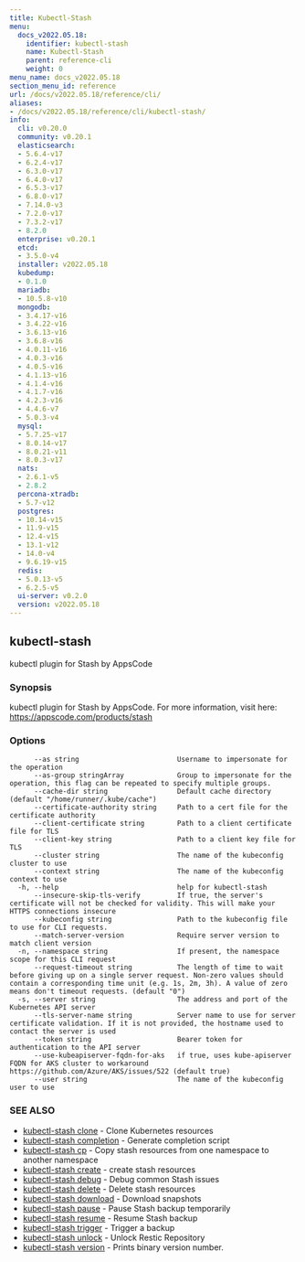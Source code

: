 ```yaml
---
title: Kubectl-Stash
menu:
  docs_v2022.05.18:
    identifier: kubectl-stash
    name: Kubectl-Stash
    parent: reference-cli
    weight: 0
menu_name: docs_v2022.05.18
section_menu_id: reference
url: /docs/v2022.05.18/reference/cli/
aliases:
- /docs/v2022.05.18/reference/cli/kubectl-stash/
info:
  cli: v0.20.0
  community: v0.20.1
  elasticsearch:
  - 5.6.4-v17
  - 6.2.4-v17
  - 6.3.0-v17
  - 6.4.0-v17
  - 6.5.3-v17
  - 6.8.0-v17
  - 7.14.0-v3
  - 7.2.0-v17
  - 7.3.2-v17
  - 8.2.0
  enterprise: v0.20.1
  etcd:
  - 3.5.0-v4
  installer: v2022.05.18
  kubedump:
  - 0.1.0
  mariadb:
  - 10.5.8-v10
  mongodb:
  - 3.4.17-v16
  - 3.4.22-v16
  - 3.6.13-v16
  - 3.6.8-v16
  - 4.0.11-v16
  - 4.0.3-v16
  - 4.0.5-v16
  - 4.1.13-v16
  - 4.1.4-v16
  - 4.1.7-v16
  - 4.2.3-v16
  - 4.4.6-v7
  - 5.0.3-v4
  mysql:
  - 5.7.25-v17
  - 8.0.14-v17
  - 8.0.21-v11
  - 8.0.3-v17
  nats:
  - 2.6.1-v5
  - 2.8.2
  percona-xtradb:
  - 5.7-v12
  postgres:
  - 10.14-v15
  - 11.9-v15
  - 12.4-v15
  - 13.1-v12
  - 14.0-v4
  - 9.6.19-v15
  redis:
  - 5.0.13-v5
  - 6.2.5-v5
  ui-server: v0.2.0
  version: v2022.05.18
---
```


## kubectl-stash

kubectl plugin for Stash by AppsCode

### Synopsis

kubectl plugin for Stash by AppsCode. For more information, visit here: https://appscode.com/products/stash

### Options

```
      --as string                        Username to impersonate for the operation
      --as-group stringArray             Group to impersonate for the operation, this flag can be repeated to specify multiple groups.
      --cache-dir string                 Default cache directory (default "/home/runner/.kube/cache")
      --certificate-authority string     Path to a cert file for the certificate authority
      --client-certificate string        Path to a client certificate file for TLS
      --client-key string                Path to a client key file for TLS
      --cluster string                   The name of the kubeconfig cluster to use
      --context string                   The name of the kubeconfig context to use
  -h, --help                             help for kubectl-stash
      --insecure-skip-tls-verify         If true, the server's certificate will not be checked for validity. This will make your HTTPS connections insecure
      --kubeconfig string                Path to the kubeconfig file to use for CLI requests.
      --match-server-version             Require server version to match client version
  -n, --namespace string                 If present, the namespace scope for this CLI request
      --request-timeout string           The length of time to wait before giving up on a single server request. Non-zero values should contain a corresponding time unit (e.g. 1s, 2m, 3h). A value of zero means don't timeout requests. (default "0")
  -s, --server string                    The address and port of the Kubernetes API server
      --tls-server-name string           Server name to use for server certificate validation. If it is not provided, the hostname used to contact the server is used
      --token string                     Bearer token for authentication to the API server
      --use-kubeapiserver-fqdn-for-aks   if true, uses kube-apiserver FQDN for AKS cluster to workaround https://github.com/Azure/AKS/issues/522 (default true)
      --user string                      The name of the kubeconfig user to use
```

### SEE ALSO

* [kubectl-stash clone](/docs/v2022.05.18/reference/cli/kubectl-stash_clone)	 - Clone Kubernetes resources
* [kubectl-stash completion](/docs/v2022.05.18/reference/cli/kubectl-stash_completion)	 - Generate completion script
* [kubectl-stash cp](/docs/v2022.05.18/reference/cli/kubectl-stash_cp)	 - Copy stash resources from one namespace to another namespace
* [kubectl-stash create](/docs/v2022.05.18/reference/cli/kubectl-stash_create)	 - create stash resources
* [kubectl-stash debug](/docs/v2022.05.18/reference/cli/kubectl-stash_debug)	 - Debug common Stash issues
* [kubectl-stash delete](/docs/v2022.05.18/reference/cli/kubectl-stash_delete)	 - Delete stash resources
* [kubectl-stash download](/docs/v2022.05.18/reference/cli/kubectl-stash_download)	 - Download snapshots
* [kubectl-stash pause](/docs/v2022.05.18/reference/cli/kubectl-stash_pause)	 - Pause Stash backup temporarily
* [kubectl-stash resume](/docs/v2022.05.18/reference/cli/kubectl-stash_resume)	 - Resume Stash backup
* [kubectl-stash trigger](/docs/v2022.05.18/reference/cli/kubectl-stash_trigger)	 - Trigger a backup
* [kubectl-stash unlock](/docs/v2022.05.18/reference/cli/kubectl-stash_unlock)	 - Unlock Restic Repository
* [kubectl-stash version](/docs/v2022.05.18/reference/cli/kubectl-stash_version)	 - Prints binary version number.

